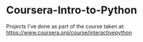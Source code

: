 Coursera-Intro-to-Python
========================

Projects I've done as part of the course taken at: https://www.coursera.org/course/interactivepython
